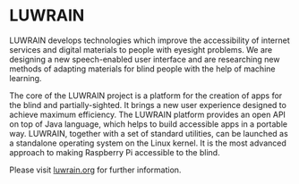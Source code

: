 
# LUWRAIN

LUWRAIN develops technologies which improve the accessibility of internet services and digital materials
to people with eyesight problems. We are designing a new speech-enabled user interface and are researching
new methods of adapting materials for blind people with the help of machine learning.

The core of the LUWRAIN project is a platform for the creation of apps for the blind and partially-sighted.
It brings a new user experience designed to achieve maximum efficiency. The LUWRAIN platform provides
an open API on top of Java language, which helps to build accessible apps in a portable way. LUWRAIN,
together with a set of standard utilities, can be launched as a standalone operating system on the Linux
kernel. It is the most advanced approach to making Raspberry Pi accessible to the blind.

Please visit [luwrain.org](https://luwrain.org/?lang=en) for further information.

